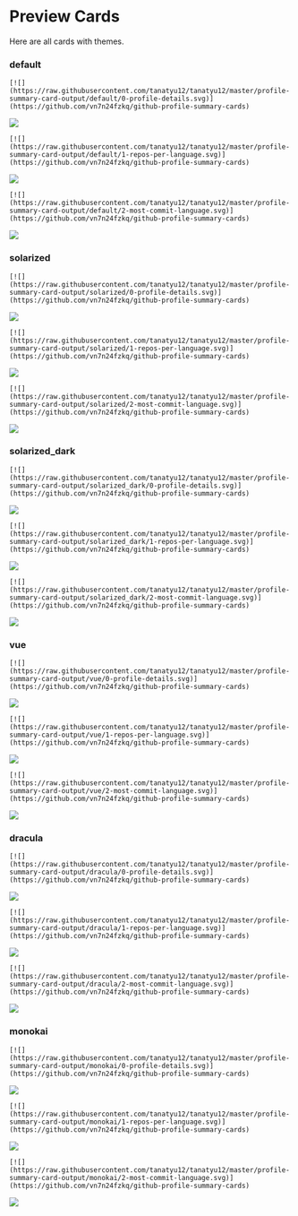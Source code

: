 
# Preview Cards

Here are all cards with themes.


### default


```
[![](https://raw.githubusercontent.com/tanatyu12/tanatyu12/master/profile-summary-card-output/default/0-profile-details.svg)](https://github.com/vn7n24fzkq/github-profile-summary-cards)
```
![](https://raw.githubusercontent.com/tanatyu12/tanatyu12/master/profile-summary-card-output/default/0-profile-details.svg)


```
[![](https://raw.githubusercontent.com/tanatyu12/tanatyu12/master/profile-summary-card-output/default/1-repos-per-language.svg)](https://github.com/vn7n24fzkq/github-profile-summary-cards)
```
![](https://raw.githubusercontent.com/tanatyu12/tanatyu12/master/profile-summary-card-output/default/1-repos-per-language.svg)


```
[![](https://raw.githubusercontent.com/tanatyu12/tanatyu12/master/profile-summary-card-output/default/2-most-commit-language.svg)](https://github.com/vn7n24fzkq/github-profile-summary-cards)
```
![](https://raw.githubusercontent.com/tanatyu12/tanatyu12/master/profile-summary-card-output/default/2-most-commit-language.svg)


### solarized


```
[![](https://raw.githubusercontent.com/tanatyu12/tanatyu12/master/profile-summary-card-output/solarized/0-profile-details.svg)](https://github.com/vn7n24fzkq/github-profile-summary-cards)
```
![](https://raw.githubusercontent.com/tanatyu12/tanatyu12/master/profile-summary-card-output/solarized/0-profile-details.svg)


```
[![](https://raw.githubusercontent.com/tanatyu12/tanatyu12/master/profile-summary-card-output/solarized/1-repos-per-language.svg)](https://github.com/vn7n24fzkq/github-profile-summary-cards)
```
![](https://raw.githubusercontent.com/tanatyu12/tanatyu12/master/profile-summary-card-output/solarized/1-repos-per-language.svg)


```
[![](https://raw.githubusercontent.com/tanatyu12/tanatyu12/master/profile-summary-card-output/solarized/2-most-commit-language.svg)](https://github.com/vn7n24fzkq/github-profile-summary-cards)
```
![](https://raw.githubusercontent.com/tanatyu12/tanatyu12/master/profile-summary-card-output/solarized/2-most-commit-language.svg)


### solarized_dark


```
[![](https://raw.githubusercontent.com/tanatyu12/tanatyu12/master/profile-summary-card-output/solarized_dark/0-profile-details.svg)](https://github.com/vn7n24fzkq/github-profile-summary-cards)
```
![](https://raw.githubusercontent.com/tanatyu12/tanatyu12/master/profile-summary-card-output/solarized_dark/0-profile-details.svg)


```
[![](https://raw.githubusercontent.com/tanatyu12/tanatyu12/master/profile-summary-card-output/solarized_dark/1-repos-per-language.svg)](https://github.com/vn7n24fzkq/github-profile-summary-cards)
```
![](https://raw.githubusercontent.com/tanatyu12/tanatyu12/master/profile-summary-card-output/solarized_dark/1-repos-per-language.svg)


```
[![](https://raw.githubusercontent.com/tanatyu12/tanatyu12/master/profile-summary-card-output/solarized_dark/2-most-commit-language.svg)](https://github.com/vn7n24fzkq/github-profile-summary-cards)
```
![](https://raw.githubusercontent.com/tanatyu12/tanatyu12/master/profile-summary-card-output/solarized_dark/2-most-commit-language.svg)


### vue


```
[![](https://raw.githubusercontent.com/tanatyu12/tanatyu12/master/profile-summary-card-output/vue/0-profile-details.svg)](https://github.com/vn7n24fzkq/github-profile-summary-cards)
```
![](https://raw.githubusercontent.com/tanatyu12/tanatyu12/master/profile-summary-card-output/vue/0-profile-details.svg)


```
[![](https://raw.githubusercontent.com/tanatyu12/tanatyu12/master/profile-summary-card-output/vue/1-repos-per-language.svg)](https://github.com/vn7n24fzkq/github-profile-summary-cards)
```
![](https://raw.githubusercontent.com/tanatyu12/tanatyu12/master/profile-summary-card-output/vue/1-repos-per-language.svg)


```
[![](https://raw.githubusercontent.com/tanatyu12/tanatyu12/master/profile-summary-card-output/vue/2-most-commit-language.svg)](https://github.com/vn7n24fzkq/github-profile-summary-cards)
```
![](https://raw.githubusercontent.com/tanatyu12/tanatyu12/master/profile-summary-card-output/vue/2-most-commit-language.svg)


### dracula


```
[![](https://raw.githubusercontent.com/tanatyu12/tanatyu12/master/profile-summary-card-output/dracula/0-profile-details.svg)](https://github.com/vn7n24fzkq/github-profile-summary-cards)
```
![](https://raw.githubusercontent.com/tanatyu12/tanatyu12/master/profile-summary-card-output/dracula/0-profile-details.svg)


```
[![](https://raw.githubusercontent.com/tanatyu12/tanatyu12/master/profile-summary-card-output/dracula/1-repos-per-language.svg)](https://github.com/vn7n24fzkq/github-profile-summary-cards)
```
![](https://raw.githubusercontent.com/tanatyu12/tanatyu12/master/profile-summary-card-output/dracula/1-repos-per-language.svg)


```
[![](https://raw.githubusercontent.com/tanatyu12/tanatyu12/master/profile-summary-card-output/dracula/2-most-commit-language.svg)](https://github.com/vn7n24fzkq/github-profile-summary-cards)
```
![](https://raw.githubusercontent.com/tanatyu12/tanatyu12/master/profile-summary-card-output/dracula/2-most-commit-language.svg)


### monokai


```
[![](https://raw.githubusercontent.com/tanatyu12/tanatyu12/master/profile-summary-card-output/monokai/0-profile-details.svg)](https://github.com/vn7n24fzkq/github-profile-summary-cards)
```
![](https://raw.githubusercontent.com/tanatyu12/tanatyu12/master/profile-summary-card-output/monokai/0-profile-details.svg)


```
[![](https://raw.githubusercontent.com/tanatyu12/tanatyu12/master/profile-summary-card-output/monokai/1-repos-per-language.svg)](https://github.com/vn7n24fzkq/github-profile-summary-cards)
```
![](https://raw.githubusercontent.com/tanatyu12/tanatyu12/master/profile-summary-card-output/monokai/1-repos-per-language.svg)


```
[![](https://raw.githubusercontent.com/tanatyu12/tanatyu12/master/profile-summary-card-output/monokai/2-most-commit-language.svg)](https://github.com/vn7n24fzkq/github-profile-summary-cards)
```
![](https://raw.githubusercontent.com/tanatyu12/tanatyu12/master/profile-summary-card-output/monokai/2-most-commit-language.svg)

